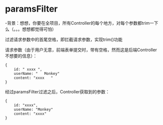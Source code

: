 # paramsFilter
-背景：想想，你要在全项目，所有Controller的每个地方，对每个参数都trim一下么（。。。想想都觉得可怕）

过滤请求参数中的首尾空格，即拦截请求参数，实现trim()功能

请求参数（由于用户无意，前端表单提交时，带有空格，然而这是后端Controller不想要的信息）：

```
{
    id: " xxxx ",
    userName: "   Monkey"
    content: "xxxx   "
}
```
经过paramsFilter过滤之后，Controller获取到的参数：
```
{
    id: "xxxx",
    userName: "Monkey"
    content: "xxxx"
}
```
